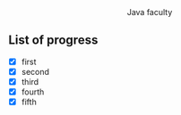 <div align="center">Java faculty</div>

## List of progress

- [X] first
- [X] second
- [X] third
- [X] fourth
- [X] fifth
